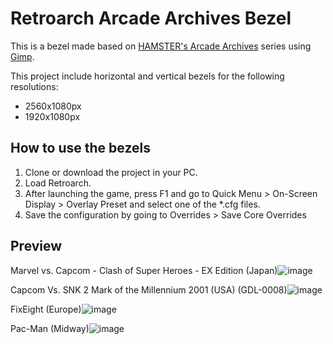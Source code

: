 # Retroarch Arcade Archives Bezel
This is a bezel made based on [HAMSTER's Arcade Archives](http://hamster.co.jp/american_hamster/arcadearchives/) series using [Gimp](https://www.gimp.org/).

This project include horizontal and vertical bezels for the following resolutions:

 - 2560x1080px
 - 1920x1080px

## How to use the bezels
 1. Clone or download the project in your PC.
 2. Load Retroarch.
 3. After launching the game, press F1 and go to Quick Menu > On-Screen Display > Overlay Preset and select one of the *.cfg files.
 4. Save the configuration by going to Overrides > Save Core Overrides
## Preview

Marvel vs. Capcom - Clash of Super Heroes - EX Edition (Japan)![image](https://user-images.githubusercontent.com/8183691/125002755-07dc6800-e02c-11eb-97b0-7fa25db25d88.png)

Capcom Vs. SNK 2 Mark of the Millennium 2001 (USA) (GDL-0008)![image](https://user-images.githubusercontent.com/8183691/125002947-75889400-e02c-11eb-9003-480a634ead5c.png)

FixEight (Europe)![image](https://user-images.githubusercontent.com/8183691/125003077-c5675b00-e02c-11eb-9550-550757f820f7.png)

Pac-Man (Midway)![image](https://user-images.githubusercontent.com/8183691/125003083-cbf5d280-e02c-11eb-944e-057804acd755.png)

